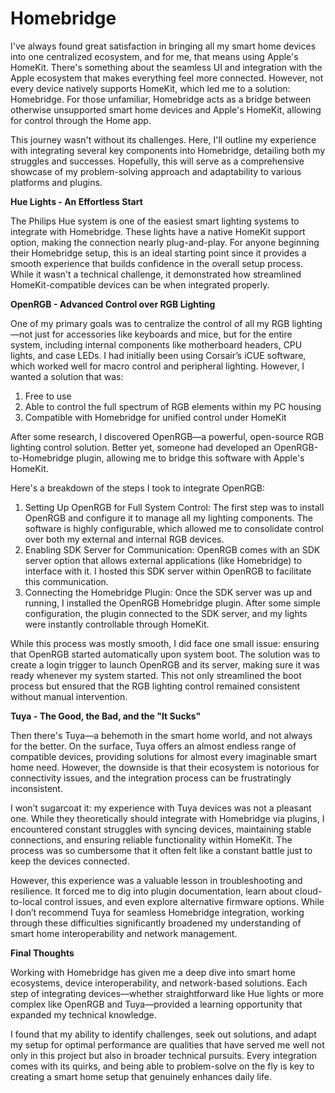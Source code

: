 # Homebridge
I've always found great satisfaction in bringing all my smart home devices into one centralized ecosystem, and for me, that means using Apple's HomeKit. There's something about the seamless UI and integration with the Apple ecosystem that makes everything feel more connected. However, not every device natively supports HomeKit, which led me to a solution: Homebridge. For those unfamiliar, Homebridge acts as a bridge between otherwise unsupported smart home devices and Apple's HomeKit, allowing for control through the Home app.

This journey wasn't without its challenges. Here, I'll outline my experience with integrating several key components into Homebridge, detailing both my struggles and successes. Hopefully, this will serve as a comprehensive showcase of my problem-solving approach and adaptability to various platforms and plugins.

**Hue Lights - An Effortless Start**

The Philips Hue system is one of the easiest smart lighting systems to integrate with Homebridge. These lights have a native HomeKit support option, making the connection nearly plug-and-play. For anyone beginning their Homebridge setup, this is an ideal starting point since it provides a smooth experience that builds confidence in the overall setup process. While it wasn't a technical challenge, it demonstrated how streamlined HomeKit-compatible devices can be when integrated properly.

**OpenRGB - Advanced Control over RGB Lighting**

One of my primary goals was to centralize the control of all my RGB lighting—not just for accessories like keyboards and mice, but for the entire system, including internal components like motherboard headers, CPU lights, and case LEDs. I had initially been using Corsair’s iCUE software, which worked well for macro control and peripheral lighting. However, I wanted a solution that was:

  1. Free to use
  2. Able to control the full spectrum of RGB elements within my PC housing
  3. Compatible with Homebridge for unified control under HomeKit

After some research, I discovered OpenRGB—a powerful, open-source RGB lighting control solution. Better yet, someone had developed an OpenRGB-to-Homebridge plugin, allowing me to bridge this software with Apple's HomeKit.

Here's a breakdown of the steps I took to integrate OpenRGB:

1. Setting Up OpenRGB for Full System Control: The first step was to install OpenRGB and configure it to manage all my lighting components. The software is highly configurable, which allowed me to consolidate control over both my external and internal RGB devices.
2. Enabling SDK Server for Communication: OpenRGB comes with an SDK server option that allows external applications (like Homebridge) to interface with it. I hosted this SDK server within OpenRGB to facilitate this communication.
3. Connecting the Homebridge Plugin: Once the SDK server was up and running, I installed the OpenRGB Homebridge plugin. After some simple configuration, the plugin connected to the SDK server, and my lights were instantly controllable through HomeKit.

While this process was mostly smooth, I did face one small issue: ensuring that OpenRGB started automatically upon system boot. The solution was to create a login trigger to launch OpenRGB and its server, making sure it was ready whenever my system started. This not only streamlined the boot process but ensured that the RGB lighting control remained consistent without manual intervention.

**Tuya - The Good, the Bad, and the "It Sucks"**

Then there's Tuya—a behemoth in the smart home world, and not always for the better. On the surface, Tuya offers an almost endless range of compatible devices, providing solutions for almost every imaginable smart home need. However, the downside is that their ecosystem is notorious for connectivity issues, and the integration process can be frustratingly inconsistent.

I won’t sugarcoat it: my experience with Tuya devices was not a pleasant one. While they theoretically should integrate with Homebridge via plugins, I encountered constant struggles with syncing devices, maintaining stable connections, and ensuring reliable functionality within HomeKit. The process was so cumbersome that it often felt like a constant battle just to keep the devices connected.

However, this experience was a valuable lesson in troubleshooting and resilience. It forced me to dig into plugin documentation, learn about cloud-to-local control issues, and even explore alternative firmware options. While I don’t recommend Tuya for seamless Homebridge integration, working through these difficulties significantly broadened my understanding of smart home interoperability and network management.


**Final Thoughts**

Working with Homebridge has given me a deep dive into smart home ecosystems, device interoperability, and network-based solutions. Each step of integrating devices—whether straightforward like Hue lights or more complex like OpenRGB and Tuya—provided a learning opportunity that expanded my technical knowledge.

I found that my ability to identify challenges, seek out solutions, and adapt my setup for optimal performance are qualities that have served me well not only in this project but also in broader technical pursuits. Every integration comes with its quirks, and being able to problem-solve on the fly is key to creating a smart home setup that genuinely enhances daily life.
